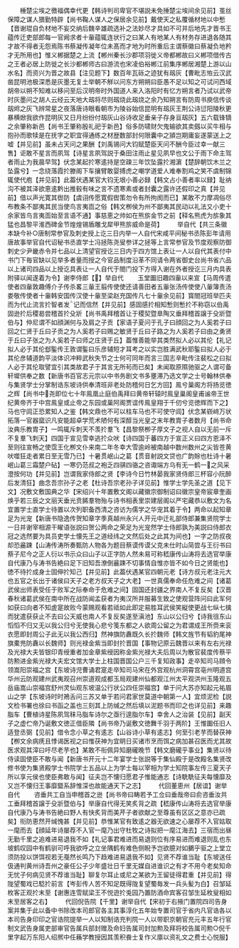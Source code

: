<!-- { "loadSidebar": true } -->
　　棰楚尘埃之徼福偶幸代更【韩诗判司卑官不堪説未免捶楚尘埃间余见前】茧丝保障之谋人猥勤特辟【尚书鞠人谋人之保居余见前】戴使天之私覆循材地以中慙【晋谢琨自负材地不妄交纳后魏辛雄疏选补之法妙尽才具如不可并后地先才晋书王蕴传迁吏部郎每一官阙求者十軰蕴辄连状行之曰某人有地某人有材务存进退各随其才故不得者无怨焉陈书蔡凝传凝年位未髙而才地为时所重后主谓蔡徽曰蔡凝负地矜才无所用也】惟义郴据楚之上流【郴州秦长沙郡项羽徙义帝都郴故曰义郴项借传古之王者必居上防徙之长沙都郴师古曰游流也宋凌伯裕郴江前集序郴居湘楚上游以山水名】而资兴为晋之故县【注见题下】数百年瓦砾之迹犹有刼灰【曹毗志恠云汉武凿昆明池极深悉是灰墨无复土举朝不觧以问东方朔朔曰臣愚不足以知之可试问西域胡帝以朔不知难以移问至后汉明帝时外国道人来入洛阳时有忆方朔言者乃试以武帝时灰墨问之胡人云经云天地大刼将尽则刼烧此刼烧之余乃知朔言有防周书庾信传谈刼烬之灰飞辨常星之夜落唐诗眼看朝市为陵谷始信昆明有刼灰王荆公诗愆阳陵秋更暴横焮我欲作昆明灰又日月纷纷付刼灰山谷诗收足垂亲子存身亘刼灰】五六载锋镝之余肇称新邑【尚书王肇称殷礼祀于新邑】俗多防啸财欠鬼输欲其卖劔以买牛相与抱孙而歌犊是在抚字之职宜得通练之材歴数部封何限囊中之頴岂期庸妄遂蒙送上之嘘【并见前】虽未占天问之果酬【刘禹锡问大钧赋楚臣天问不酬今臣过幸一献三售】讵敢不星言而夙驾【诗星言夙驾説于桑田注雨止星见夙早也文公于雨下命主驾者雨止为我晨早驾】伏念某起扵寒逺持是空疎三年饮坠露扵湘濵【楚辞朝饮木兰之坠露兮】一念绕落霞扵滕阁下车攘臂敢婴搏虎之嘲学道爱人难奉割鸡之笑不虞制锦辄使代庖【并见前】此葢伏遇某官大钧无垠小善必録【韩文占小善者率以録】耻纳沟不被其泽欲恵逺黔出推毂有味之言不遗寒素或者封囊之露许还假印之真【并见前】借以声光寛其辔防【虞诩传愿寛假辔策勿令有所拘阂而已】某敢不力摩凋俗尽布教条不鄙夷其民当使鸟言夷靣之俗【韩文栁侯为州不鄙夷其民动以礼法又小吏十余家皆鸟言夷靣始至言语不通】事慈恵之帅如在熊旂金节之前【释名熊虎为旂象其猛也昌黎平淮西碑金节煌煌锡盾雕戈犀甲熊旂威命是荷】
　　举自代【共三条徽本缺今补○唐制常参官及刺史授上讫三日内举一人自代宋咸平间秘书丞陈彭年请用唐故事举官自代诏秘书丞直学士冯拯陈尧叟参详之拯等上言常参官及节度观察防御刺史少尹畿赤令并七品以上清望官授讫三日内于四方馆上表让一人以自代其表付中书门下毎官缺以见举多者量而授之今官品制度沿革不同请令两省御史台尚书省六品以上诸司四品以上授讫具表让一人自代于閤门投下方得入谢在外者授讫三月内具表附驿以闻遂着为令】谢李侍郎【】举自代
　　玉堂圗旧趣四軰以来宣【马周传遣使者四軰敦趣傅介子传杀畧三軰王翦传使使还请善田者五軰张汤传使使八軰簿责汤娄敬传使者十軰韩安国传汉使十軰至梁赵充国传凡七十軰余见前】寳閤冠班举匹夫而为代止流言扵智者发记而信然【并见前】感固感扵相知慙则慙扵不称窃以伯禹固逊扵后稷曷尝稽首扵殳斨【尚书禹拜稽首让于稷契暨臯陶又垂拜稽首譲于殳斨暨伯与】仲尼谓不如顔渊何与及肩之子贡【家语子夏问于孔子曰顔回之为人奚若子曰回之仁贤于丘曰子贡之为人奚若子曰赐之敏贤于丘曰子路之为人奚若子曰由之勇贤于丘曰子张之为人奚若子曰师之庄贤于丘】葢惟善能举其类然拟人必以其伦【礼记拟人必于其伦郄鍳传王敦谓鍳曰乐彦辅短才耳考之以实岂胜满武秋耶鍳曰拟人必于其伦彦辅道韵平淡体识冲粹武秋失节之士何可同年而言三国志辛毗传注裴松之曰拟人必于其伦取譬宜引其类故君子于其言无所茍而已矣】未闻取原隰驰驱之人谓可备轩墀供奉之数【新唐书百官志元宗以中书务剧文书多壅滞乃选文学之士号翰林供奉与集贤学士分掌制诰东坡诗供奉清班非老处防稽何日乞方回】鳯兮巢阁方将扬览徳之辉【尚书中尧即位七十年鳯凰止庭伯禹拜曰黄帝轩辕时鳯皇巢阁皇甫谧帝王世纪黄帝齐于中宫鳯皇或止帝之东园或巢阿阁贾谊传鳯皇翔于千仞兮览徳辉而下之】马也守闾正恐累知人之鉴【韩文鼎也不可以柱车马也不可使守闾】伏念某嵚﨑万状拓落一官器窳识凡安能超卓学荒术陋何有深醇当光皇之末年教胄子者数月【尚书命汝典乐教胄子】一鸣辄斥刺天不羡扵羣飞【昌黎祭栁子厚文子之视人自以无前一斥不复羣飞刺天】四国于宣见雪幸逃扵众吠【诗四国于蕃四方于宣正义曰四方恩泽不至则往宣畅之使霑王化栁文仆来南二年冬幸大雪逾岭被南越中数州数州之尖皆苍黄吠噬狂走者累日至无雪乃已】十暑贯岷山之葛【贯音射説文贷也广韵賖也杜诗十暑岷山葛三霜楚户砧】一寒仍范叔之袍乏四骐四骆之咨诹端方乌有无一鹤一之风采澄按何功【并见前】岂谓我家侍郎之贤【李诗今日竹林晏我家贤侍郎三杯容小阮醉后发清狂】曲念吾宗孙子之老【杜诗吾宗老孙子详见前】惟学士学先圣之道【见下文】况敷文敷国典之华【宋绍兴十年置敷文阁以藏徽宗御制诏曰徽宗皇帝宸章奎画焕乎若三辰之文丽天垂光贲餙羣物殆与诗书相表里崇建层阁以严宅藏恭以敷文为名宜置学士直学士待置以次列职备西清之咨访为儒学之华宠其着于令】两命以起知章足为光宠【新唐书隐逸传贺知章字季真越州永兴人开元中迁礼部侍郎兼集贤院学士一日并谢宰相源干矅语张説曰贺公两命之荣足为光宠然学士侍郎孰为美説曰侍郎衣冠之选然要为具员吏学士懐先王之道经纬之文然后处之此其为间也】一字之防叔夜却恐麄踈【山涛传涛所奏甄防人物各为题目蔡谟传谟父克未仕时山简尝与王衍书曰蔡子尼今之正人衍以书示众曰山子以正字防人然未易可称嵇康传山涛将去选官举康自代康乃与涛书告絶曰足下旧知吾潦倒麄踈不切事情自惟亦皆不如今日之贤能也】徳不待扵成身士固伸扵知己【并见前】此葢伏遇某官四朝元老【诗方叔元老注元大也五官之长出于诸侯曰天子之老方叔天子之大老】一世真儒奉命任危难之间【诸葛武侯出师表受任于败军之际奉命于危难之间】固国还封疆之界南人不复反矣【汉晋春秋诸葛武侯在南中所在战防闻孟获者为夷汉所并服募生致之使观营阵问曰此军何如获曰向者不知虗寔故败今蒙赐观看若祗如此即定易胜耳武侯笑縦使更战七纵七擒而犹遣获获止不去曰公天威也南人不复反矣遂至滇池】东山以公归兮【诗我徂东山慆慆不归又无以我公归兮无使我心悲兮笺东都之人欲周公留之为君谓成王所赍来衮衣愿即封周公子此无以我公西归】然神旗防纛既久长扵魏师【韩文旌节有韬豹尾神旗橐兠防纛以长魏师】则光禄金紫当即封扵晋国【事物记原云魏晋以来有左右光禄及光禄大夫皆银印青绶重者加金章紫绶因称金紫光禄大夫后周以为散官裴度传蔡平防勲进金紫光禄大夫宏文馆大学士上柱国晋国公户三千复知政事】走卒知司马頋令领嵩阳崇福之宫【东坡诗児曹诵君寔走卒知司马宋在外宫观杭州洞霄宫亳州明道宫华州云防观建州武夷观召州崇道观成都玉局观建州仙都观江州太平观洪州玉隆观五岳庙嵩山崇福宫舒州灵仙观东坡温公行状公四任崇福宫】单于问大苏亦知起元祐眉山之学【东坡诗时时鴂舌问三苏又单于若问君家世莫道中朝第一人】宜烦泥检【説文检书署也徐曰书函之盖也三刻其上防缄之然后填以泥题书而印之也详见前】来趣脂车【曹植诗星陈夙驾秣马脂车诗尔之亟行遑脂尔车】幸舍人之治装【见前】副天子之虚伫帝乃诞敷文徳正借臣隣【尚书帝乃诞敷文徳舞千羽于两阶】王惟圗任旧人适登丞弼【见前】借令念小草之有逺志【山谷诗小草有逺志】何至引老芋而替茯神【栁文余病痜且悸谒医视之曰惟茯神为宜眀日买诸市烹而饵之病加甚召医而尤其故医求观其滓曰吁尽老芋也】某敢不衔佩异知磨礲晚节【韩文磨礲乎事业】集贤以待侍读固使臣不敢与闻【新唐书开元十二年宴学士张説等于集仙殿于是改殿名集贤改修书使为集贤殿学士书院学士五品以上为学士每以宰相为学士知院事左传三夏天子所以享元侯也使臣弗敢与闻】征夫岂不懐归愿君子惟能通志【诗駪駪征夫每懐靡及又岂不懐归王事靡盬系辞惟深也故能通天下之志】
　　代回董恵州【居谊】谢举自代
　　咨垂共工自当申稽首之逊【尚书帝曰畴若予工佥曰垂哉帝曰俞咨垂汝共工垂拜稽首譲于殳斨暨伯与】举康自代得无笑炙背之疏【嵇康传山涛将去选官举康自代康乃与涛书告絶曰野人有快炙背而美芹子者欲献之至尊虽有区区之意亦已疏矣】衔防恵然开缄愧甚【并见前】恭惟某官有致逺之器无欲速之心屡荐不入官姑取一麾而去【顔延年诗屡荐不入官一麾乃出守杜牧之诗拟把一麾江海去】三宿而出昼无勤千里之追难进易退我不如【礼记事君难进而易退则位有序易进而难退则乱也东坡鹤叹园中有鹤驯可呼我欲呼之立坐隅鹤有难色侧睨予岂欲臆对如鵩乎驱之上堂立须防投以饼饵视若无戞然长鸣乃下趋难进易退我不如】见贤不荐谁当耻【东坡送任伋通判黄州诗吾州之豪任公子少年盛壮日千里无媒自进谁识之有才不用今老矣知命无忧子何病见贤不荐谁当耻】聊复尔耳止或尼之某欲为王留徒得君重【并见前】得陇望蜀戏已騐扵前言【岑彭传人苦不知足既得陇复望蜀毎发一兵头髪为白】召邹延枚客正观扵末至【谢惠连雪赋梁王不悦逰扵兎园乃置防酒命宾客召邹生延枚叟相如末至居客之右】
　　代回倪告院【千里】谢举自代【宋初于右掖门置院四司告身案并集于此以备中书除改本司郎官各主其事淳化五年始专置司官于省内凡官诰各以本司告身印印之官诰院提举一人以知制诰充判院一人以带职京朝官充元丰五年行官制文武告身属吏部审官告属兵部封赠及命妇告属司封加勲及拜将校告属司勲○倪千里字起万东阳人绍熈中任蘓学教授因其羡积飬士复作义廪以资礼文之费士心悦服】
